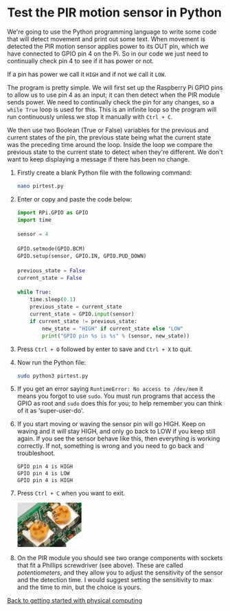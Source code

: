 # Test the PIR motion sensor in Python

We're going to use the Python programming language to write some code that will detect movement and print out some text. When movement is detected the PIR motion sensor applies power to its OUT pin, which we have connected to GPIO pin 4 on the Pi. So in our code we just need to continually check pin 4 to see if it has power or not.

If a pin has power we call it `HIGH` and if not we call it `LOW`.

The program is pretty simple. We will first set up the Raspberry Pi GPIO pins to allow us to use pin 4 as an input; it can then detect when the PIR module sends power. We need to continually check the pin for any changes, so a `while True` loop is used for this. This is an infinite loop so the program will run continuously unless we stop it manually with `Ctrl + C`.

We then use two Boolean (True or False) variables for the previous and current states of the pin, the previous state being what the current state was the preceding time around the loop. Inside the loop we compare the previous state to the current state to detect when they're different. We don't want to keep displaying a message if there has been no change.

1. Firstly create a blank Python file with the following command:

    ```bash
    nano pirtest.py
    ```

1. Enter or copy and paste the code below:

    ```python
    import RPi.GPIO as GPIO
    import time
    
    sensor = 4
    
    GPIO.setmode(GPIO.BCM)
    GPIO.setup(sensor, GPIO.IN, GPIO.PUD_DOWN)
    
    previous_state = False
    current_state = False

    while True:
        time.sleep(0.1)
        previous_state = current_state
        current_state = GPIO.input(sensor)
        if current_state != previous_state:
            new_state = "HIGH" if current_state else "LOW"
            print("GPIO pin %s is %s" % (sensor, new_state))
    ```

1. Press `Ctrl + O` followed by enter to save and `Ctrl + X` to quit.

1. Now run the Python file:

    ```bash
    sudo python3 pirtest.py
    ```

1. If you get an error saying `RuntimeError: No access to /dev/mem` it means you forgot to use `sudo`. You must run programs that access the GPIO as root and `sudo` does this for you; to help remember you can think of it as 'super-user-do'.

1. If you start moving or waving the sensor pin will go HIGH. Keep on waving and it will stay HIGH, and only go back to LOW if you keep still again. If you see the sensor behave like this, then everything is working correctly. If not, something is wrong and you need to go back and troubleshoot.

    ```
    GPIO pin 4 is HIGH
    GPIO pin 4 is LOW
    GPIO pin 4 is HIGH
    ```

1. Press `Ctrl + C` when you want to exit.

    ![](images/pir_potentiometers.png)

1. On the PIR module you should see two orange components with sockets that fit a Phillips screwdriver (see above). These are called *potentiometers*, and they allow you to adjust the sensitivity of the sensor and the detection time. I would suggest setting the sensitivity to max and the time to min, but the choice is yours.

[Back to getting started with physical computing](worksheet.md)

